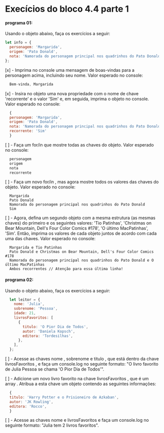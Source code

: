 # Execícios do bloco 4.4 parte 1

#### programa 01:

Usando o objeto abaixo, faça os exercícios a seguir:
```js
let info = {
  personagem: 'Margarida',
  origem: 'Pato Donald',
  nota: 'Namorada do personagem principal nos quadrinhos do Pato Donald',
};
```
  [x] - Imprima no console uma mensagem de boas-vindas para a personagem acima, incluindo seu nome. 
  Valor esperado no console:
  ```js
    Bem-vinda, Margarida
  ```

  [x] - Insira no objeto uma nova propriedade com o nome de chave 'recorrente' e o valor 'Sim' e, em 
  seguida, imprima o objeto no console. Valor esperado no console:
  ```js
    {
    personagem: 'Margarida',
    origem: 'Pato Donald',
    nota: 'Namorada do personagem principal nos quadrinhos do Pato Donald',
    recorrente: 'Sim'
    }
  ```

  [ ] - Faça um for/in que mostre todas as chaves do objeto. Valor esperado no console:
  ```js
    personagem
    origem
    nota
    recorrente
  ```

  [ ] - Faça um novo for/in , mas agora mostre todos os valores das chaves do objeto. Valor esperado 
  no console:
  ```
    Margarida
    Pato Donald
    Namorada do personagem principal nos quadrinhos do Pato Donald
    Sim
  ```

  [ ] - Agora, defina um segundo objeto com a mesma estrutura (as mesmas chaves) do primeiro e os 
  seguintes valores: 'Tio Patinhas', 'Christmas on Bear Mountain, Dell's Four Color Comics #178', 'O 
  último MacPatinhas', 'Sim'. Então, imprima os valores de cada objeto juntos de acordo com cada uma 
  das chaves. Valor esperado no console:
  ```
    Margarida e Tio Patinhas
    Pato Donald e Christmas on Bear Mountain, Dell's Four Color Comics #178
    Namorada do personagem principal nos quadrinhos do Pato Donald e O último MacPatinhas
    Ambos recorrentes // Atenção para essa última linha!
  ```
#### programa 02:

Usando o objeto abaixo, faça os exercícios a seguir:
```js
  let leitor = {
    nome: 'Julia',
    sobrenome: 'Pessoa',
    idade: 21,
    livrosFavoritos: [
      {
        titulo: 'O Pior Dia de Todos',
        autor: 'Daniela Kopsch',
        editora: 'Tordesilhas',
      },
    ],
  };
```
  [ ] - Acesse as chaves nome , sobrenome e titulo , que está dentro da chave livrosFavoritos , e faça 
  um console.log no seguinte formato: "O livro favorito de Julia Pessoa se chama 'O Pior Dia de 
  Todos'".

  [ ] - Adicione um novo livro favorito na chave livrosFavoritos , que é um array . Atribua a esta 
  chave um objeto contendo as seguintes informações:
  ```js
    {
    titulo: 'Harry Potter e o Prisioneiro de Azkaban',
    autor: 'JK Rowling',
    editora: 'Rocco',
    }
  ```

  [ ] - Acesse as chaves nome e livrosFavoritos e faça um console.log no seguinte formato: "Julia tem 
  2 livros favoritos".
